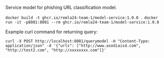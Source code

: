 Service model for phishing URL classification model.

```docker build -t ghcr.io/remla24-team-1/model-service:1.0.0 .```
```docker run -it -p8081:8081 --rm ghcr.io/remla24-team-1/model-service:1.0.0```

Example curl command for returning query:

```curl -X POST http://localhost:8081/querymodel -H "Content-Type: application/json" -d '{"urls": ["http://www.asodiaisd.com", "http://test2.com", "http://xxxxxxxx.com"]}'```
